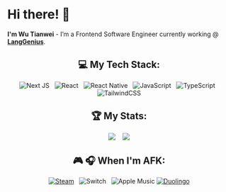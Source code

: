# Hi there! 👋 

**I'm Wu Tianwei** - I’m a Frontend Software Engineer currently working @ [**LangGenius**](https://github.com/langgenius).

<div align="center">

## 💻 My Tech Stack:

![Next JS](https://img.shields.io/badge/Next-black?style=for-the-badge&logo=next.js&logoColor=white) &nbsp;
![React](https://img.shields.io/badge/react-%2320232a.svg?style=for-the-badge&logo=react&logoColor=%2361DAFB) &nbsp;
![React Native](https://img.shields.io/badge/react_native-%2320232a.svg?style=for-the-badge&logo=react&logoColor=%2361DAFB) &nbsp;
![JavaScript](https://img.shields.io/badge/javascript-%23323330.svg?style=for-the-badge&logo=javascript&logoColor=%23F7DF1E) &nbsp;
![TypeScript](https://img.shields.io/badge/typescript-%23007ACC.svg?style=for-the-badge&logo=typescript&logoColor=white) &nbsp;
![TailwindCSS](https://img.shields.io/badge/tailwindcss-%2338B2AC.svg?style=for-the-badge&logo=tailwind-css&logoColor=white)

## 🏆 My Stats:

<p>
  <picture>
    <source
      srcset="https://github-readme-stats.vercel.app/api?username=WTW0313&show_icons=true&theme=radical"
      media="(prefers-color-scheme: dark)"
    />
    <source
      srcset="https://github-readme-stats.vercel.app/api?username=WTW0313&show_icons=true&theme=catppuccin_latte"
      media="(prefers-color-scheme: light), (prefers-color-scheme: no-preference)"
    />
    <img src="https://github-readme-stats.vercel.app/api?username=anuraghazra&show_icons=true" />
  </picture>
  &nbsp;&nbsp;
  <picture>
    <source
      srcset="https://github-readme-stats.vercel.app/api/top-langs?username=WTW0313&layout=compact&theme=radical"
      media="(prefers-color-scheme: dark)"
    />
    <source
      srcset="https://github-readme-stats.vercel.app/api/top-langs?username=WTW0313&layout=compact&theme=catppuccin_latte"
      media="(prefers-color-scheme: light), (prefers-color-scheme: no-preference)"
    />
    <img src="https://github-readme-stats.vercel.app/api/top-langs?username=anuraghazra&layout=compact" />
  </picture>
</p>

## 🎮 🎧 When I'm AFK:

[![Steam](https://img.shields.io/badge/steam-%23000000.svg?style=for-the-badge&logo=steam&logoColor=white)](https://steamcommunity.com/id/WG-WTW/) &nbsp;
![Switch](https://img.shields.io/badge/Switch-E60012?style=for-the-badge&logo=nintendo-switch&logoColor=white) &nbsp;
![Apple Music](https://img.shields.io/badge/Apple_Music-9933CC?style=for-the-badge&logo=apple-music&logoColor=white)
[![Duolingo](https://img.shields.io/badge/Duolingo-%234DC730.svg?style=for-the-badge&logo=Duolingo&logoColor=white)](https://www.duolingo.com/profile/ph.LNnITm?via=share_profile_qr)

</div>


<!--
**WTW0313/WTW0313** is a ✨ _special_ ✨ repository because its `README.md` (this file) appears on your GitHub profile.

Here are some ideas to get you started:

- 🔭 I’m currently working on ...
- 🌱 I’m currently learning ...
- 👯 I’m looking to collaborate on ...
- 🤔 I’m looking for help with ...
- 💬 Ask me about ...
- 📫 How to reach me: ...
- 😄 Pronouns: ...
- ⚡ Fun fact: ...
-->
